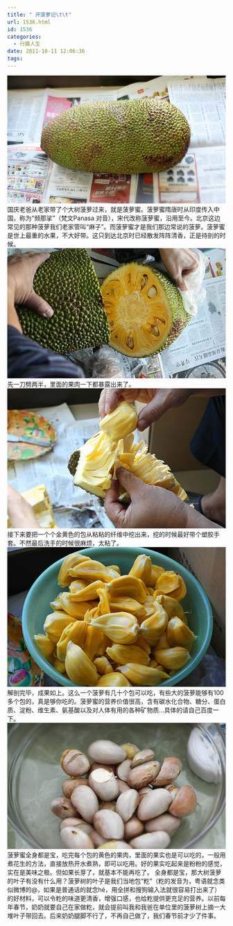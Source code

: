 ```yaml
---
title: " 开菠萝记\t\t"
url: 1536.html
id: 1536
categories:
  - 行摄人生
date: 2011-10-11 12:06:36
tags:
---
```


[![](../../images//2011/10/IMG_7820.jpg "菠萝蜜")](../../images//2011/10/IMG_7820.jpg) 国庆老爸从老家带了个大树菠萝过来，就是菠萝蜜。菠萝蜜隋唐时从印度传入中国，称为“频那挲”（梵文Panasa 对音），宋代改称菠萝蜜，沿用至今。北京这边常见的那种菠萝我们老家管叫“麻子”。而菠萝蜜才是我们那边常说的菠萝。菠萝蜜是世上最重的水果，不大好带。这只到达北京时已经散发阵阵清香，正是待剖的时候。 [![](../../images//2011/10/IMG_7827.jpg "菠萝蜜")](../../images//2011/10/IMG_7827.jpg) 先一刀劈两半，里面的果肉一下都暴露出来了。 [![](../../images//2011/10/IMG_7832.jpg "菠萝蜜")](../../images//2011/10/IMG_7832.jpg) 接下来要把一个个金黄色的包从粘粘的纤维中挖出来，挖的时候最好带个塑胶手套。不然最后洗手的时候很麻烦，太粘了。 [![](../../images//2011/10/IMG_7836.jpg "菠萝蜜")](../../images//2011/10/IMG_7836.jpg) 解剖完毕，成果如上。这么一个菠萝有几十个包可以吃，有些大的菠萝能够有100多个包的，真是够你吃的。菠萝蜜的营养价值很高，含有碳水化合物、糖分、蛋白质、淀粉、维生素、氨基酸以及对人体有用的各种矿物质...具体的请自己百度一下。 [![](../../images//2011/10/IMG_7842.jpg "菠萝蜜")](../../images//2011/10/IMG_7842.jpg) 菠萝蜜全身都是宝，吃完每个包的黄色的果肉，里面的果实也是可以吃的，一般用煮花生的方法，直接放热开水煮熟，即可以吃用。好的果实吃起来是粉粉的感觉，实在是美味之极。但如果长芽了，就基本不能再吃了。 全身都是宝，那大树菠萝的叶子有没有什么用？菠萝树的叶子是我们当地包“籺”（籺的发音为，粤语就念类似微博的@，如果是普通话的就念hé，用全拼和搜狗输入法就很容易打出来了）的好材料，可以令籺的味道更清香，增强口感，也给籺提供更充足的营养。以前每年春节，奶奶就要自己在家做籺，就会提前叫我和我爸在单位里的菠萝树上摘一大堆叶子带回去。后来奶奶腿脚不行了，不再自己做了，我们春节前才少了件事。